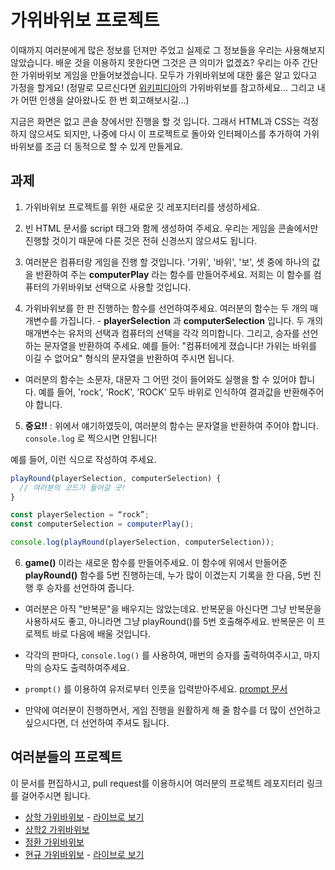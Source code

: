 # 가위바위보 프로젝트

이때까지 여러분에게 많은 정보를 던져만 주었고 실제로 그 정보들을 우리는 사용해보지 않았습니다. 배운 것을 이용하지 못한다면 그것은 큰 의미가 없겠죠? 우리는 아주 간단한 가위바위보 게임을 만들어보겠습니다. 모두가 가위바위보에 대한 룰은 알고 있다고 가정을 할게요! (정말로 모르신다면 [위키피디아](https://ko.wikipedia.org/wiki/%EA%B0%80%EC%9C%84%EB%B0%94%EC%9C%84%EB%B3%B4)의 가위바위보를 참고하세요... 그리고 내가 어떤 인생을 살아왔나도 한 번 회고해보시길...)

지금은 화면은 없고 콘솔 창에서만 진행을 할 것 입니다. 그래서 HTML과 CSS는 걱정하지 않으셔도 되지만, 나중에 다시 이 프로젝트로 돌아와 인터페이스를 추가하여 가위바위보를 조금 더 동적으로 할 수 있게 만들게요.

## 과제

1. 가위바위보 프로젝트를 위한 새로운 깃 레포지터리를 생성하세요.

2. 빈 HTML 문서를 script 태그와 함께 생성하여 주세요. 우리는 게임을 콘솔에서만 진행할 것이기 때문에 다른 것은 전혀 신경쓰지 않으셔도 됩니다.

3. 여러분은 컴퓨터랑 게임을 진행 할 것입니다. '가위', '바위', '보', 셋 중에 하나의 값을 반환하여 주는 **computerPlay** 라는 함수를 만들어주세요. 저희는 이 함수를 컴퓨터의 가위바위보 선택으로 사용할 것입니다.

4. 가위바위보를 한 판 진행하는 함수를 선언하여주세요. 여러분의 함수는 두 개의 매개변수를 가집니다. - **playerSelection** 과 **computerSelection** 입니다. 두 개의 매개변수는 유저의 선택과 컴퓨터의 선택을 각각 의미합니다. 그리고, 승자를 선언하는 문자열을 반환하여 주세요. 예를 들어: "컴퓨터에게 졌습니다! 가위는 바위를 이길 수 없어요"
형식의 문자열을 반환하여 주시면 됩니다.

  - 여러분의 함수는 소문자, 대문자 그 어떤 것이 들어와도 실행을 할 수 있어야 합니다. 예를 들어, 'rock', 'RocK', 'ROCK' 모두 바위로 인식하여 결과값을 반환해주어야 합니다.

5. **중요!!** : 위에서 얘기하였듯이, 여러분의 함수는 문자열을 반환하여 주어야 합니다. `console.log` 로 찍으시면 안됩니다!

예를 들어, 이런 식으로 작성하여 주세요.

```javascript
playRound(playerSelection, computerSelection) {
  // 여러분의 코드가 들어갈 곳!
} 

const playerSelection = “rock”; 
const computerSelection = computerPlay();

console.log(playRound(playerSelection, computerSelection)); 
```

6. **game()** 이라는 새로운 함수를 만들어주세요. 이 함수에 위에서 만들어준 **playRound()** 함수를 5번 진행하는데, 누가 많이 이겼는지 기록을 한 다음, 5번 진행 후 승자를 선언하여 줍니다.

  - 여러분은 아직 "반복문"을 배우지는 않았는데요. 반복문을 아신다면 그냥 반복문을 사용하셔도 좋고, 아니라면 그냥 playRound()를 5번 호출해주세요. 반복문은 이 프로젝트 바로 다음에 배울 것입니다.

  - 각각의 판마다, `console.log()` 를 사용하여, 매번의 승자를 출력하여주시고, 마지막의 승자도 출력하여주세요.

  - `prompt()` 를 이용하여 유저로부터 인풋을 입력받아주세요. [prompt 문서](https://developer.mozilla.org/ko/docs/Web/API/Window/prompt)

  - 만약에 여러분이 진행하면서, 게임 진행을 원활하게 해 줄 함수를 더 많이 선언하고 싶으시다면, 더 선언하여 주셔도 됩니다.

## 여러분들의 프로젝트

이 문서를 편집하시고, pull request를 이용하시어 여러분의 프로젝트 레포지터리 링크를 걸어주시면 됩니다.

<!-- 이 밑으로 열 -->

- [상학 가위바위보](https://github.com/DaeguDude/rock-paper-scissors) - [라이브로 보기](https://daegudude.github.io/rock-paper-scissors/)
- [상학2 가위바위보](https://github.com/DaeguDude/jasmine-rps)
- [정환 가위바위보](https://github.com/spark-o-petit/jasmine-vanillaJS/blob/main/RCPgame/rcpgame.html)
- [현규 가위바위보](https://github.com/XsF1re/rock-scissors-paper) - [라이브로 보기](https://xsf1re.kr/rock-scissors-paper)
